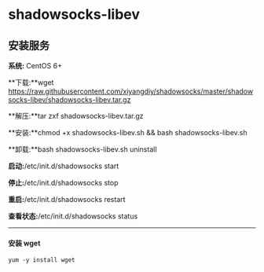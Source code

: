 # shadowsocks-libev
## 安装服务
**系统:** CentOS 6+

**下载:**wget https://raw.githubusercontent.com/xiyangdiy/shadowsocks/master/shadowsocks-libev/shadowsocks-libev.tar.gz

**解压:**tar zxf shadowsocks-libev.tar.gz

**安装:**chmod +x shadowsocks-libev.sh &&  bash shadowsocks-libev.sh

**卸载:**bash shadowsocks-libev.sh uninstall

**启动:**/etc/init.d/shadowsocks start

**停止:**/etc/init.d/shadowsocks stop

**重启:**/etc/init.d/shadowsocks restart

**查看状态:**/etc/init.d/shadowsocks status

-------------------------------------------
#### **安装 wget**
```yum -y install wget```
